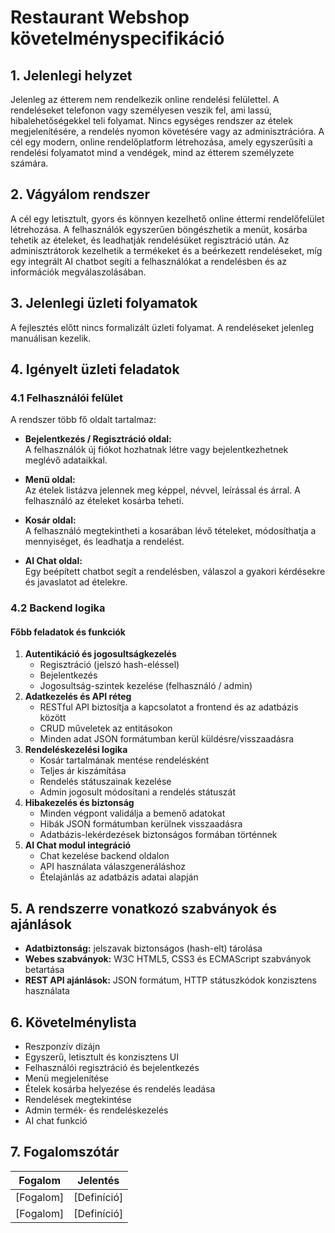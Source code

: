 # Restaurant Webshop követelményspecifikáció

## 1. Jelenlegi helyzet
Jelenleg az étterem nem rendelkezik online rendelési felülettel. A rendeléseket telefonon vagy személyesen veszik fel, ami lassú, hibalehetőségekkel teli folyamat. Nincs egységes rendszer az ételek megjelenítésére, a rendelés nyomon követésére vagy az adminisztrációra. A cél egy modern, online rendelőplatform létrehozása, amely egyszerűsíti a rendelési folyamatot mind a vendégek, mind az étterem személyzete számára.

## 2. Vágyálom rendszer
A cél egy letisztult, gyors és könnyen kezelhető online éttermi rendelőfelület létrehozása.
A felhasználók egyszerűen böngészhetik a menüt, kosárba tehetik az ételeket, és leadhatják rendelésüket regisztráció után.
Az adminisztrátorok kezelhetik a termékeket és a beérkezett rendeléseket, míg egy integrált AI chatbot segíti a felhasználókat a rendelésben és az információk megválaszolásában.

## 3. Jelenlegi üzleti folyamatok
A fejlesztés előtt nincs formalizált üzleti folyamat.
A rendeléseket jelenleg manuálisan kezelik.

## 4. Igényelt üzleti feladatok

### 4.1 Felhasználói felület
A rendszer több fő oldalt tartalmaz:  

- **Bejelentkezés / Regisztráció oldal:**  
  A felhasználók új fiókot hozhatnak létre vagy bejelentkezhetnek meglévő adataikkal.  

- **Menü oldal:**  
  Az ételek listázva jelennek meg képpel, névvel, leírással és árral. A felhasználó az ételeket kosárba teheti.  

- **Kosár oldal:**  
  A felhasználó megtekintheti a kosarában lévő tételeket, módosíthatja a mennyiséget, és leadhatja a rendelést.  

- **AI Chat oldal:**  
  Egy beépített chatbot segít a rendelésben, válaszol a gyakori kérdésekre és javaslatot ad ételekre.  

### 4.2 Backend logika
#### **Főbb feladatok és funkciók**
1. **Autentikáció és jogosultságkezelés**
   - Regisztráció (jelszó hash-eléssel)
   - Bejelentkezés
   - Jogosultság-szintek kezelése (felhasználó / admin)
2. **Adatkezelés és API réteg**
   - RESTful API biztosítja a kapcsolatot a frontend és az adatbázis között  
   - CRUD műveletek az entitásokon
   - Minden adat JSON formátumban kerül küldésre/visszaadásra
3. **Rendeléskezelési logika**
   - Kosár tartalmának mentése rendelésként  
   - Teljes ár kiszámítása
   - Rendelés státuszainak kezelése
   - Admin jogosult módosítani a rendelés státuszát
5. **Hibakezelés és biztonság**
   - Minden végpont validálja a bemenő adatokat  
   - Hibák JSON formátumban kerülnek visszaadásra
   - Adatbázis-lekérdezések biztonságos formában történnek
6. **AI Chat modul integráció**
   - Chat kezelése backend oldalon  
   - API használata válaszgeneráláshoz  
   - Ételajánlás az adatbázis adatai alapján

## 5. A rendszerre vonatkozó szabványok és ajánlások
- **Adatbiztonság:** jelszavak biztonságos (hash-elt) tárolása
- **Webes szabványok:** W3C HTML5, CSS3 és ECMAScript szabványok betartása  
- **REST API ajánlások:** JSON formátum, HTTP státuszkódok konzisztens használata

## 6. Követelménylista
- Reszponzív dizájn
- Egyszerű, letisztult és konzisztens UI
- Felhasználói regisztráció és bejelentkezés  
- Menü megjelenítése 
- Ételek kosárba helyezése és rendelés leadása  
- Rendelések megtekintése 
- Admin termék- és rendeléskezelés  
- AI chat funkció

## 7. Fogalomszótár
| Fogalom | Jelentés |
|----------|-----------|
| [Fogalom] | [Definíció] |
| [Fogalom] | [Definíció] |
